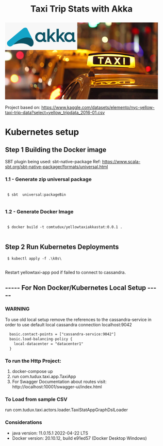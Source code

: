 
#  <p align="center">Taxi Trip Stats with Akka</p>

![Example Image](akkatax.jpg)

Project based on: https://www.kaggle.com/datasets/elemento/nyc-yellow-taxi-trip-data?select=yellow_tripdata_2016-01.csv  


# Kubernetes setup

## Step 1 Building the Docker image 

SBT plugin being used: sbt-native-package 
Ref: https://www.scala-sbt.org/sbt-native-packager/formats/universal.html

### 1.1 - Generate zip universal package
```console
 
 $ sbt  universal:packageBin
  
```

### 1.2 - Generate Docker Image
```console
 
 $ docker build -t comtudux/yellowtaxiakkastat:0.0.1 .
  
```

## Step 2 Run Kubernetes Deployments

```console
 $ kubectl apply -f .\k8s\
  
```

Restart yellowtaxi-app pod if failed to connect to cassandra.

## ----- For Non Docker/Kubernetes Local Setup -----

### WARNING

To use old local setup remove the references to the cassandra-service in order to use 
default local cassandra connection localhost:9042

```
  basic.contact-points = ["cassandra-service:9042"]
  basic.load-balancing-policy {
    local-datacenter = "datacenter1"
  }
```

### To run the Http Project:
  1) docker-compose up
  2) run com.tudux.taxi.app.TaxiApp
  3) For Swagger Documentation about routes visit: http://localhost:10001/swagger-ui/index.html  

### To Load from sample CSV
run com.tudux.taxi.actors.loader.TaxiStatAppGraphDslLoader

### Considerations 
- java version:  11.0.15.1 2022-04-22 LTS 
- Docker version: 20.10.12, build e91ed57 (Docker Desktop Windows)





